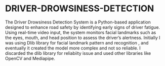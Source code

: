 # DRIVER-DROWSINESS-DETECTION
The Driver Drowsiness Detection System is a Python-based application designed to enhance road safety by identifying early signs of driver fatigue. Using real-time video input, the system monitors facial landmarks such as the eyes, mouth, and head position to assess the driver’s alertness. 
Initially I was using Dlib library for facial landmark pattern and recognition , and eventually it created the model more complex and not so reliable. 
I discarded the dlib library for reliabiity issue and used other libraries like OpenCV and Mediapipe.
